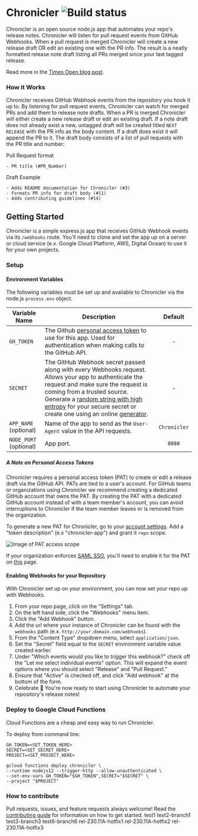 # Chronicler ![](https://travis-ci.org/NYTimes/Chronicler.svg?branch=master "Build status")

Chronicler is an open source node.js app that automates your repo's release notes.  Chronicler will listen for pull request events from GitHub Webhooks.  When a pull request is merged Chronicler will create a new release draft OR edit an existing one with the PR info.  The result is a neatly formatted release note draft listing all PRs merged since your last tagged release.

Read more in the [Times Open blog post](https://open.nytimes.com/open-source-automating-release-notes-in-github-dd08f964465c).

### How it Works
Chronicler receives GitHub Webhook events from the repository you hook it up to.  By listening for pull request events, Chronicler can watch for merged PRs and add them to release note drafts.  When a PR is merged Chronicler will either create a new release draft or edit an existing draft.  If a note draft does not already exist a new, untagged draft will be created titled `NEXT RELEASE` with the PR info as the body content.  If a draft does exist it will append the PR to it.  The draft body consists of a list of pull requests with the PR title and number:

Pull Request format
```
- PR title (#PR_Number)
```

Draft Example
```
- Adds README documentation for Chronicler (#3)
- Formats PR info for draft body (#11)
- Adds contributing guidelines (#14)
```

## Getting Started
Chronicler is a simple express.js app that receives GitHub Webhook events via its `/webhooks` route.  You'll need to clone and set the app up on a server or cloud service (e.x. Google Cloud Platform, AWS, Digital Ocean) to use it for your own projects.

### Setup

#### Environment Variables
The following variables must be set up and available to Chronicler via the node.js `process.env` object.

**Variable Name** | **Description** | **Default**
--- | --- | :---:
`GH_TOKEN` | The Github [personal access token](https://github.com/settings/tokens) to use for this app.  Used for authentication when making calls to the GitHub API. | -
`SECRET` | The GitHub Webhook secret passed along with every Webhooks request.  Allows your app to authenticate the request and make sure the request is coming from a trusted source.  Generate a [random string with high entropy](https://developer.github.com/webhooks/securing/#setting-your-secret-token) for your secure secret or create one using an online [generator](https://randomkeygen.com/). | -
`APP_NAME` (optional) | Name of the app to send as the `User-Agent` value in the API requests. | `Chronicler`
`NODE_PORT` (optional) | App port. | `8080`

##### A Note on Personal Access Tokens
Chronicler requires a personal access token (PAT) to create or edit a release draft via the GitHub API.  PATs are tied to a user's account.  For GitHub teams or organizations using Chronicler we recommend creating a dedicated GitHub account that owns the PAT.  By creating the PAT with a dedicated GitHub account instead of with a team member's account, you can avoid interruptions to Chronicler if the team member leaves or is removed from the organization.

To generate a new PAT for Chronicler, go to your [account settings](https://github.com/settings/tokens/new).  Add a "token description" (e.x "chronicler-app") and grant it `repo` scope.

![Image of PAT access scope](docs/pat-scope.png)

If your organization enforces [SAML SSO](https://docs.github.com/en/free-pro-team@latest/github/setting-up-and-managing-organizations-and-teams/enforcing-saml-single-sign-on-for-your-organization), you'll need to enable it for the PAT on [this](https://github.com/settings/tokens) page.

#### Enabling Webhooks for your Repository
With Chronicler set up on your environment, you can now set your repo up with Webhooks.

1. From your repo page, click on the "Settings" tab.
2. On the left hand side, click the "Webhooks" menu item.
3. Click the "Add Webhook" button.
4. Add the url where your instance of Chronicler can be found with the `webhooks` path (e.x. `http://your.domain.com/webhooks`).
5. From the "Content Type" dropdown menu, select `application/json`.
6. Set the "Secret" field equal to the `SECRET` environment variable value created earlier.
7. Under "Which events would you like to trigger this webhook?" check off the "Let me select individual events" option.  This will expand the event options where you should select "Release" and "Pull Request."
8. Ensure that "Active" is checked off, and click "Add webhook" at the bottom of the form.
9. Celebrate :tada: You're now ready to start using Chronicler to automate your repository's release notes!

### Deploy to Google Cloud Functions
Cloud Functions are a cheap and easy way to run Chronicler.

To deploy from command line:
``` shell
GH_TOKEN=<SET_TOKEN_HERE>
SECRET=<SET_SECRET_HERE>
PROJECT=<SET_PROJECT_HERE>

gcloud functions deploy chronicler \
--runtime nodejs12 --trigger-http --allow-unauthenticated \
--set-env-vars GH_TOKEN="$GH_TOKEN",SECRET="$SECRET" \
--project "$PROJECT"
```

### How to contribute
Pull requests, issues, and feature requests always welcome! Read the [contributing guide](docs/CONTRIBUTING.md) for information on how to get started.
test1
test2-branch1
test3-branch3
test6-branch6
rel-230.11A-hotfix1
rel-230.11A-hotfix2
rel-230.11A-hotfix3
